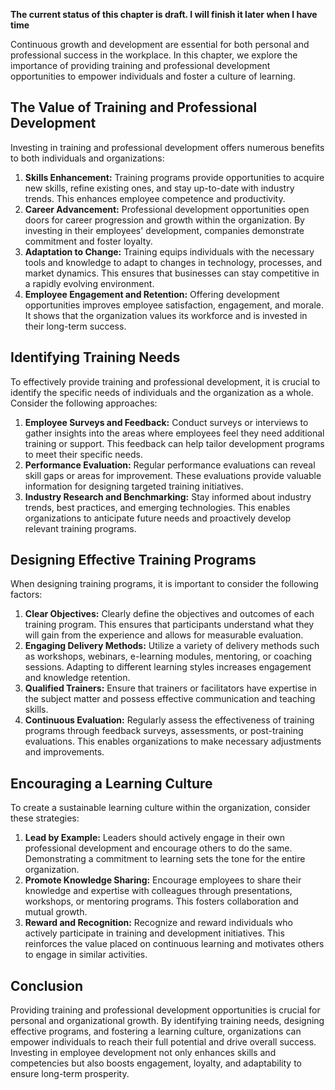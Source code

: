 **The current status of this chapter is draft. I will finish it later when I have time**

Continuous growth and development are essential for both personal and professional success in the workplace. In this chapter, we explore the importance of providing training and professional development opportunities to empower individuals and foster a culture of learning.

The Value of Training and Professional Development
--------------------------------------------------

Investing in training and professional development offers numerous benefits to both individuals and organizations:

1. **Skills Enhancement:** Training programs provide opportunities to acquire new skills, refine existing ones, and stay up-to-date with industry trends. This enhances employee competence and productivity.
2. **Career Advancement:** Professional development opportunities open doors for career progression and growth within the organization. By investing in their employees' development, companies demonstrate commitment and foster loyalty.
3. **Adaptation to Change:** Training equips individuals with the necessary tools and knowledge to adapt to changes in technology, processes, and market dynamics. This ensures that businesses can stay competitive in a rapidly evolving environment.
4. **Employee Engagement and Retention:** Offering development opportunities improves employee satisfaction, engagement, and morale. It shows that the organization values its workforce and is invested in their long-term success.

Identifying Training Needs
--------------------------

To effectively provide training and professional development, it is crucial to identify the specific needs of individuals and the organization as a whole. Consider the following approaches:

1. **Employee Surveys and Feedback:** Conduct surveys or interviews to gather insights into the areas where employees feel they need additional training or support. This feedback can help tailor development programs to meet their specific needs.
2. **Performance Evaluation:** Regular performance evaluations can reveal skill gaps or areas for improvement. These evaluations provide valuable information for designing targeted training initiatives.
3. **Industry Research and Benchmarking:** Stay informed about industry trends, best practices, and emerging technologies. This enables organizations to anticipate future needs and proactively develop relevant training programs.

Designing Effective Training Programs
-------------------------------------

When designing training programs, it is important to consider the following factors:

1. **Clear Objectives:** Clearly define the objectives and outcomes of each training program. This ensures that participants understand what they will gain from the experience and allows for measurable evaluation.
2. **Engaging Delivery Methods:** Utilize a variety of delivery methods such as workshops, webinars, e-learning modules, mentoring, or coaching sessions. Adapting to different learning styles increases engagement and knowledge retention.
3. **Qualified Trainers:** Ensure that trainers or facilitators have expertise in the subject matter and possess effective communication and teaching skills.
4. **Continuous Evaluation:** Regularly assess the effectiveness of training programs through feedback surveys, assessments, or post-training evaluations. This enables organizations to make necessary adjustments and improvements.

Encouraging a Learning Culture
------------------------------

To create a sustainable learning culture within the organization, consider these strategies:

1. **Lead by Example:** Leaders should actively engage in their own professional development and encourage others to do the same. Demonstrating a commitment to learning sets the tone for the entire organization.
2. **Promote Knowledge Sharing:** Encourage employees to share their knowledge and expertise with colleagues through presentations, workshops, or mentoring programs. This fosters collaboration and mutual growth.
3. **Reward and Recognition:** Recognize and reward individuals who actively participate in training and development initiatives. This reinforces the value placed on continuous learning and motivates others to engage in similar activities.

Conclusion
----------

Providing training and professional development opportunities is crucial for personal and organizational growth. By identifying training needs, designing effective programs, and fostering a learning culture, organizations can empower individuals to reach their full potential and drive overall success. Investing in employee development not only enhances skills and competencies but also boosts engagement, loyalty, and adaptability to ensure long-term prosperity.
